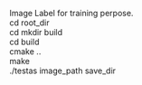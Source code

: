 Image Label for training perpose.  
cd root_dir  
cd mkdir build  
cd build  
cmake ..  
make   
./testas image_path save_dir  
